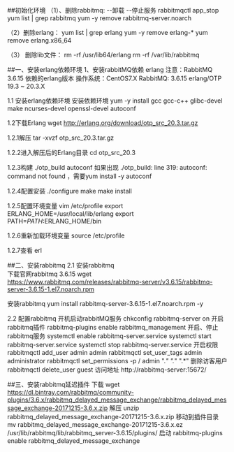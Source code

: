##初始化环境
（1）、删除rabbitmq: 
--卸载
--停止服务
rabbitmqctl app_stop
yum list | grep rabbitmq
yum -y remove rabbitmq-server.noarch

（2）删除erlang：
yum list | grep erlang
yum -y remove erlang-*
yum remove erlang.x86_64

（3） 删除lib文件：
rm -rf /usr/lib64/erlang 
rm -rf /var/lib/rabbitmq


##一、安装erlang依赖环境
1、安装rabbitMQ依赖 erlang
注意：RabbitMQ 3.6.15 依赖的erlang版本
操作系统：CentOS7.X
RabbitMQ: 3.6.15
erlang/OTP 19.3 ~ 20.3.X

1.1 安装erlang依赖环境
安装依赖环境
yum -y install gcc gcc-c++ glibc-devel make ncurses-devel openssl-devel autoconf

1.2下载Erlang
wget http://erlang.org/download/otp_src_20.3.tar.gz

1.2.1解压
tar -xvzf otp_src_20.3.tar.gz

1.2.2进入解压后的Erlang目录
cd otp_src_20.3

1.2.3构建
./otp_build autoconf
如果出现 ./otp_build: line 319: autoconf: command not found ，需要yum install -y autoconf

1.2.4配置安装
./configure
make
make install

1.2.5配置环境变量
vim /etc/profile
export ERLANG_HOME=/usr/local/lib/erlang
export PATH=$PATH:$ERLANG_HOME/bin

1.2.6重新加载环境变量
source /etc/profile

1.2.7查看
erl

##二、安装rabbitmq
2.1 安装rabbitmq    
下载官网rabbitmq 3.6.15
wget https://www.rabbitmq.com/releases/rabbitmq-server/v3.6.15/rabbitmq-server-3.6.15-1.el7.noarch.rpm

安装rabbitmq
yum install rabbitmq-server-3.6.15-1.el7.noarch.rpm  -y

2.2 配置rabbitmq
开机启动rabbitMQ服务
chkconfig rabbitmq-server on
开启rabbitmq插件
rabbitmq-plugins enable rabbitmq_management
开启、停止rabbitmq服务
systemctl enable rabbitmq-server.service
systemctl start rabbitmq-server.service
systemctl stop rabbitmq-server.service
开启权限
rabbitmqctl add_user admin admin
rabbitmqctl set_user_tags admin administrator
rabbitmqctl set_permissions -p / admin ".*" ".*" ".*"
删除访客用户
rabbitmqctl delete_user guest
访问地址
http://rabbitmq-server:15672/

##三、安装rabbitmq延迟插件
下载 wget https://dl.bintray.com/rabbitmq/community-plugins/3.6.x/rabbitmq_delayed_message_exchange/rabbitmq_delayed_message_exchange-20171215-3.6.x.zip
解压 unzip rabbitmq_delayed_message_exchange-20171215-3.6.x.zip
移动到插件目录  mv rabbitmq_delayed_message_exchange-20171215-3.6.x.ez /usr/lib/rabbitmq/lib/rabbitmq_server-3.6.15/plugins/
启动 rabbitmq-plugins enable rabbitmq_delayed_message_exchange

